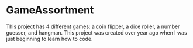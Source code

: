# GameAssortment
This project has 4 different games: a coin flipper, a dice roller, a number guesser, and hangman. This project was created over year ago when I was just beginning to learn how to code.  
